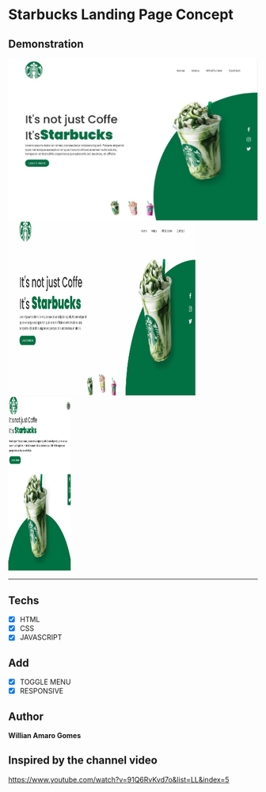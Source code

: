 # Starbucks Landing Page Concept


## Demonstration
<img src="./images/demo.JPG">

<div align="left">
    <img src="./images/jsanimation.gif" alt="js-animation" width="75%" height="350">
    <img src="./images/toggle.gif"alt="menu-toggle" width="25%" height="350">
</div>
<hr/>

## Techs
* [X] HTML
* [X] CSS
* [X] JAVASCRIPT

## Add

* [X] TOGGLE MENU
* [X] RESPONSIVE

## Author

**Willian Amaro Gomes**

## Inspired by the channel video

<a href="https://www.youtube.com/watch?v=91Q6RvKvd7o&list=LL&index=5">https://www.youtube.com/watch?v=91Q6RvKvd7o&list=LL&index=5</a>
